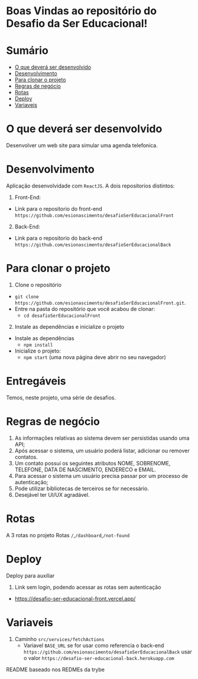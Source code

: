 # Boas Vindas ao repositório do Desafio da Ser Educacional!

# Sumário
- [O que deverá ser desenvolvido](#o-que-deverá-ser-desenvolvido)
- [Desenvolvimento](#desenvolvimento)
- [Para clonar o projeto](#para-clonar-o-projeto)
- [Regras de negócio](#regras-de-negócio)
- [Rotas](#rotas)
- [Deploy](#deploy)
- [Variaveis](#variaveis)


# O que deverá ser desenvolvido

Desenvolver um web site para simular uma agenda telefonica.

# Desenvolvimento

Aplicação desenvolvidade com `ReactJS`.
A dois repositorios distintos:
1. Front-End:
  * Link para o repositorio do front-end `https://github.com/esionascimento/desafioSerEducacionalFront`
2. Back-End:
  * Link para o repositorio do back-end `https://github.com/esionascimento/desafioSerEducacionalBack`

# Para clonar o projeto

1. Clone o repositório
  * `git clone https://github.com/esionascimento/desafioSerEducacionalFront.git`.
  * Entre na pasta do repositório que você acabou de clonar:
    * `cd desafioSerEducacionalFront`
2. Instale as dependências e inicialize o projeto
 * Instale as dependências
    * `npm install`
 * Inicialize o projeto:
    * `npm start` (uma nova página deve abrir no seu navegador)

# Entregáveis

Temos, neste projeto, uma série de desafios.

# Regras de negócio

1. As informações relativas ao sistema devem ser persistidas usando uma API;
2. Após acessar o sistema, um usuário poderá listar, adicionar ou remover contatos.
3. Um contato possui os seguintes atributos NOME, SOBRENOME, TELEFONE, DATA DE
NASCIMENTO, ENDERECO e EMAIL.
4. Para acessar o sistema um usuário precisa passar por um processo de autenticação;
5. Pode utilizar bibliotecas de terceiros se for necessário.
6. Desejável ter UI/UX agradável.

# Rotas
A 3 rotas no projeto
Rotas `/`,`/dashboard`,`/not-found`

# Deploy
Deploy para auxiliar
1. Link sem login, podendo acessar as rotas sem autenticação
  * https://desafio-ser-educacional-front.vercel.app/
  
# Variaveis
1. Caminho `src/services/fetchActions`
   * Variavel `BASE_URL` se for usar como referencia o back-end `https://github.com/esionascimento/desafioSerEducacionalBack` usar o valor `https://desafio-ser-educacional-back.herokuapp.com`

README baseado nos REDMEs da trybe
